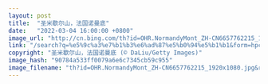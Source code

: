 ```yaml
---
layout: post
title:  "圣米歇尔山，法国诺曼底"
date:   "2022-03-04 16:00:00 +0800"
image_url: "http://cn.bing.com/th?id=OHR.NormandyMont_ZH-CN6657762215_1920x1080.jpg&rf=LaDigue_1920x1080.jpg&pid=hp"
link: "/search?q=%e5%9c%a3%e7%b1%b3%e6%ad%87%e5%b0%94%e5%b1%b1&form=hpcapt&mkt=zh-cn"
copyright: "圣米歇尔山，法国诺曼底 (© DaLiu/Getty Images)"
image_hash: "90784a533ff0079a6e6c7345cb59c955"
image_filename: "th?id=OHR.NormandyMont_ZH-CN6657762215_1920x1080.jpg&rf=LaDigue_1920x1080.jpg&pid=hp"
---
```

